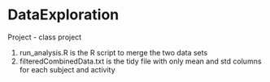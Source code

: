 DataExploration
===============

Project - class project

1. run_analysis.R is the R script to merge the two data sets
2. filteredCombinedData.txt is the tidy file with only mean and std columns for each subject and activity
